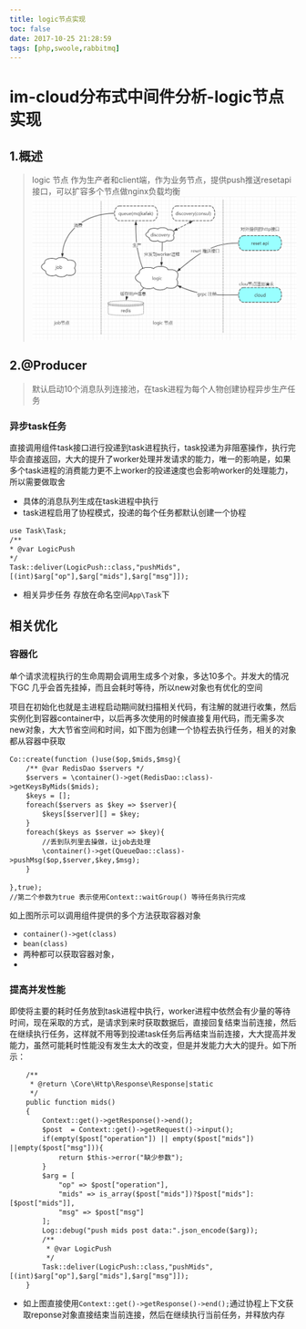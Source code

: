 ```yaml
---
title: logic节点实现
toc: false
date: 2017-10-25 21:28:59
tags: [php,swoole,rabbitmq]
---
```

# im-cloud分布式中间件分析-logic节点实现

## 1.概述
> logic 节点 作为生产者和client端，作为业务节点，提供push推送resetapi接口，可以扩容多个节点做nginx负载均衡
![](/images/im-cloud/logic节点.png)


## 2.@Producer 
> 默认启动10个消息队列连接池，在task进程为每个人物创建协程异步生产任务
### 异步task任务
直接调用组件task接口进行投递到task进程执行，task投递为非阻塞操作，执行完毕会直接返回，大大的提升了worker处理并发请求的能力，唯一的影响是，如果多个task进程的消费能力更不上worker的投递速度也会影响worker的处理能力，所以需要做取舍
- 具体的消息队列生成在task进程中执行
- task进程启用了协程模式，投递的每个任务都默认创建一个协程

```
use Task\Task;
/**
* @var LogicPush
*/
Task::deliver(LogicPush::class,"pushMids",[(int)$arg["op"],$arg["mids"],$arg["msg"]]);
```
- 相关异步任务 存放在命名空间`App\Task`下

## 相关优化
### 容器化
单个请求流程执行的生命周期会调用生成多个对象，多达10多个。并发大的情况下GC 几乎会首先挂掉，而且会耗时等待，所以new对象也有优化的空间

项目在初始化也就是主进程启动期间就扫描相关代码，有注解的就进行收集，然后实例化到容器container中，以后再多次使用的时候直接复用代码，而无需多次new对象，大大节省空间和时间，如下图为创建一个协程去执行任务，相关的对象都从容器中获取
```
Co::create(function ()use($op,$mids,$msg){
    /** @var RedisDao $servers */
    $servers = \container()->get(RedisDao::class)->getKeysByMids($mids);
    $keys = [];
    foreach($servers as $key => $server){
        $keys[$server][] = $key;
    }
    foreach($keys as $server => $key){
        //丢到队列里去操做，让job去处理
        \container()->get(QueueDao::class)->pushMsg($op,$server,$key,$msg);
    }

},true);
//第二个参数为true 表示使用Context::waitGroup() 等待任务执行完成
```
如上图所示可以调用组件提供的多个方法获取容器对象
- `container()->get(class)`
- `bean(class)`
- 两种都可以获取容器对象，
- 
### 提高并发性能
即使将主要的耗时任务放到task进程中执行，worker进程中依然会有少量的等待时间，现在采取的方式，是请求到来时获取数据后，直接回复结束当前连接，然后在继续执行任务，这样就不用等到投递task任务后再结束当前连接，大大提高并发能力，虽然可能耗时性能没有发生太大的改变，但是并发能力大大的提升。如下所示：
```
    /**
     * @return \Core\Http\Response\Response|static
     */
    public function mids()
    {
        Context::get()->getResponse()->end();
        $post  = Context::get()->getRequest()->input();
        if(empty($post["operation"]) || empty($post["mids"]) ||empty($post["msg"])){
            return $this->error("缺少参数");
        }
        $arg = [
            "op" => $post["operation"],
            "mids" => is_array($post["mids"])?$post["mids"]:[$post["mids"]],
            "msg" => $post["msg"]
        ];
        Log::debug("push mids post data:".json_encode($arg));
        /**
         * @var LogicPush
         */
        Task::deliver(LogicPush::class,"pushMids",[(int)$arg["op"],$arg["mids"],$arg["msg"]]);
    }
```
- 如上图直接使用`Context::get()->getResponse()->end();`通过协程上下文获取reponse对象直接结束当前连接，然后在继续执行当前任务，并释放内存
